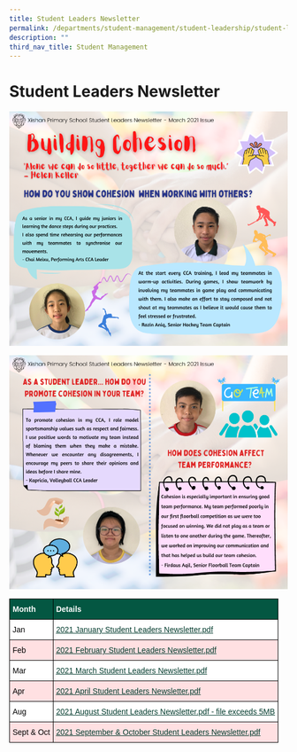 ```yaml
---
title: Student Leaders Newsletter
permalink: /departments/student-management/student-leadership/student-leaders-newsletter
description: ""
third_nav_title: Student Management
---
```

# **Student Leaders Newsletter**

[](/files/2021%20January%20Student%20Leaders%20Newsletter.pdf)
[](/files/2021%20February%20Student%20Leaders%20Newsletter.pdf)
[](/files/2021%20March%20Student%20Leaders%20Newsletter.pdf)
[](/files/2021%20April%20Student%20Leaders%20Newsletter.pdf)
[](/files/September%20%20October%202021%20Student%20Leader%20Newsletter.pdf)


![](/images/1xx.png)

![](/images/2xx.png)


<table style="border-collapse:collapse;border-spacing:0" class="tg"><thead><tr><th style="background-color:#045742;border-color:black;border-style:solid;border-width:1px;color:#FFF;font-family:Arial, sans-serif;font-size:14px;font-weight:bold;overflow:hidden;padding:10px 5px;text-align:left;vertical-align:middle;word-break:normal"><span style="font-weight:bold;color:#FFF;background-color:#045742">Month</span></th><th style="background-color:#045742;border-color:black;border-style:solid;border-width:1px;color:#FFF;font-family:Arial, sans-serif;font-size:14px;font-weight:bold;overflow:hidden;padding:10px 5px;text-align:left;vertical-align:middle;word-break:normal"><span style="font-weight:bold;color:#FFF;background-color:#045742">Details</span></th></tr></thead><tbody><tr><td style="background-color:#FFF;border-color:black;border-style:solid;border-width:1px;font-family:Arial, sans-serif;font-size:14px;overflow:hidden;padding:10px 5px;text-align:left;vertical-align:middle;word-break:normal"><span style="color:#000;background-color:#FFF">Jan</span></td><td style="background-color:#FFF;border-color:black;border-style:solid;border-width:1px;color:#033C2E;font-family:Arial, sans-serif;font-size:14px;overflow:hidden;padding:10px 5px;text-align:left;text-decoration:underline;vertical-align:top;word-break:normal"><a href="/files/2021%20January%20Student%20Leaders%20Newsletter.pdf"><span style="text-decoration:underline;color:#033C2E">2021 January Student Leaders Newsletter.pdf</span></a></td></tr><tr><td style="background-color:#FFE0E2;border-color:black;border-style:solid;border-width:1px;font-family:Arial, sans-serif;font-size:14px;overflow:hidden;padding:10px 5px;text-align:left;vertical-align:middle;word-break:normal"><span style="color:#000;background-color:#FFE0E2">Feb</span></td><td style="background-color:#FFE0E2;border-color:black;border-style:solid;border-width:1px;color:#033C2E;font-family:Arial, sans-serif;font-size:14px;overflow:hidden;padding:10px 5px;text-align:left;text-decoration:underline;vertical-align:top;word-break:normal"><a href="/files/2021%20February%20Student%20Leaders%20Newsletter.pdf"><span style="text-decoration:underline;color:#033C2E">2021 February Student Leaders Newsletter.pdf</span></a></td></tr><tr><td style="background-color:#FFF;border-color:black;border-style:solid;border-width:1px;font-family:Arial, sans-serif;font-size:14px;overflow:hidden;padding:10px 5px;text-align:left;vertical-align:middle;word-break:normal"><span style="color:#000;background-color:#FFF">Mar</span></td><td style="background-color:#FFF;border-color:black;border-style:solid;border-width:1px;color:#033C2E;font-family:Arial, sans-serif;font-size:14px;overflow:hidden;padding:10px 5px;text-align:left;text-decoration:underline;vertical-align:top;word-break:normal"><a href="/files/2021%20March%20Student%20Leaders%20Newsletter.pdf"><span style="text-decoration:underline;color:#033C2E">2021 March Student Leaders Newsletter.pdf</span></a></td></tr><tr><td style="background-color:#FFE0E2;border-color:black;border-style:solid;border-width:1px;font-family:Arial, sans-serif;font-size:14px;overflow:hidden;padding:10px 5px;text-align:left;vertical-align:middle;word-break:normal"><span style="color:#000;background-color:#FFE0E2">Apr</span></td><td style="background-color:#FFE0E2;border-color:black;border-style:solid;border-width:1px;color:#033C2E;font-family:Arial, sans-serif;font-size:14px;overflow:hidden;padding:10px 5px;text-align:left;text-decoration:underline;vertical-align:top;word-break:normal"><a href="/files/2021%20April%20Student%20Leaders%20Newsletter.pdf"><span style="text-decoration:underline;color:#033C2E">2021 April Student Leaders Newsletter.pdf</span></a></td></tr><tr><td style="background-color:#FFF;border-color:black;border-style:solid;border-width:1px;font-family:Arial, sans-serif;font-size:14px;overflow:hidden;padding:10px 5px;text-align:left;vertical-align:middle;word-break:normal"><span style="color:#000;background-color:#FFF">Aug</span></td><td style="background-color:#FFF;border-color:black;border-style:solid;border-width:1px;color:#033C2E;font-family:Arial, sans-serif;font-size:14px;overflow:hidden;padding:10px 5px;text-align:left;text-decoration:underline;vertical-align:top;word-break:normal"><span style="text-decoration:underline;color:#033C2E">2021 August Student Leaders Newsletter.pdf - file exceeds 5MB</span></a></td></tr><tr><td style="background-color:#FFE0E2;border-color:black;border-style:solid;border-width:1px;font-family:Arial, sans-serif;font-size:14px;overflow:hidden;padding:10px 5px;text-align:left;vertical-align:middle;word-break:normal"><span style="color:#000;background-color:#FFE0E2">Sept &amp; Oct</span></td><td style="background-color:#FFE0E2;border-color:black;border-style:solid;border-width:1px;color:#033C2E;font-family:Arial, sans-serif;font-size:14px;overflow:hidden;padding:10px 5px;text-align:left;text-decoration:underline;vertical-align:top;word-break:normal"><a href="/files/September%20%20October%202021%20Student%20Leader%20Newsletter.pdf"><span style="text-decoration:underline;color:#033C2E">2021 September &amp; October Student Leaders Newsletter.pdf</span></a></td></tr></tbody></table>
